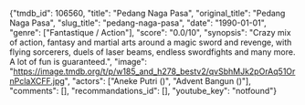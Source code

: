 {"tmdb_id": 106560, "title": "Pedang Naga Pasa", "original_title": "Pedang Naga Pasa", "slug_title": "pedang-naga-pasa", "date": "1990-01-01", "genre": ["Fantastique / Action"], "score": "0.0/10", "synopsis": "Crazy mix of action, fantasy and martial arts around a magic sword and revenge, with flying sorcerers, duels of laser beams, endless swordfights and many more. A lot of fun is guaranteed.", "image": "https://image.tmdb.org/t/p/w185_and_h278_bestv2/qvSbhMJk2pOrAq51OrnPclaXCFF.jpg", "actors": ["Aneke Putri ()", "Advent Bangun ()"], "comments": [], "recommandations_id": [], "youtube_key": "notfound"}